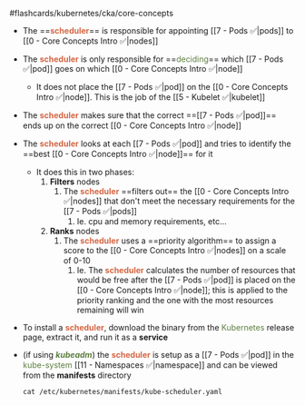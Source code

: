 #flashcards/kubernetes/cka/core-concepts

- The ==<b><span style="color:#d46644">scheduler</span></b>== is responsible for appointing [[7 - Pods ✅|pods]] to [[0 - Core Concepts Intro ✅|nodes]]

- The <b><span style="color:#d46644">scheduler</span></b> is only responsible for ==<span style="color:#5c7e3e">deciding</span>== which [[7 - Pods ✅|pod]] goes on which [[0 - Core Concepts Intro ✅|node]]
	- It does not place the [[7 - Pods ✅|pod]] on the [[0 - Core Concepts Intro ✅|node]]. This is the job of the [[5 - Kubelet ✅|kubelet]]

- The <b><span style="color:#d46644">scheduler</span></b> makes sure that the correct ==[[7 - Pods ✅|pod]]== ends up on the correct [[0 - Core Concepts Intro ✅|node]]

- The <b><span style="color:#d46644">scheduler</span></b> looks at each [[7 - Pods ✅|pod]] and tries to identify the ==best [[0 - Core Concepts Intro ✅|node]]== for it
	- It does this in two phases:
		1. **Filters** nodes
			1. The <b><span style="color:#d46644">scheduler</span></b> ==filters out== the [[0 - Core Concepts Intro ✅|nodes]] that don't meet the necessary requirements for the [[7 - Pods ✅|pods]]
				1. Ie. cpu and memory requirements, etc…
		2. **Ranks** nodes
			1. The <b><span style="color:#d46644">scheduler</span></b> uses a ==priority algorithm== to assign a score to the [[0 - Core Concepts Intro ✅|nodes]] on a scale of 0-10
				1. Ie. The <b><span style="color:#d46644">scheduler</span></b> calculates the number of resources that would be free after the [[7 - Pods ✅|pod]] is placed on the [[0 - Core Concepts Intro ✅|node]]; this is applied to the priority ranking and the one with the most resources remaining will win

- To install a <b><span style="color:#d46644">scheduler</span></b>, download the binary from the <span style="color:#5c7e3e">Kubernetes</span> release page, extract it, and run it as a **service**

- (if using <b><i><span style="color:#5c7e3e">kubeadm</span></i></b>) the <b><span style="color:#d46644">scheduler</span></b> is setup as a [[7 - Pods ✅|pod]] in the <span style="color:#5c7e3e">kube-system</span> [[11 - Namespaces ✅|namespace]] and can be viewed from the **manifests** directory

	`cat /etc/kubernetes/manifests/kube-scheduler.yaml`